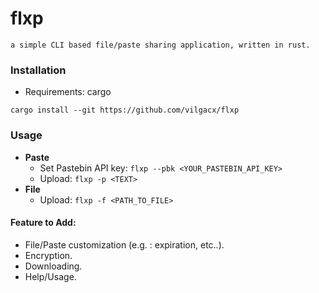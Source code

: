 # flxp
```
a simple CLI based file/paste sharing application, written in rust.
```

### Installation

- Requirements: cargo

```
cargo install --git https://github.com/vilgacx/flxp
```

### Usage
- **Paste**
  - Set Pastebin API key: ```flxp --pbk <YOUR_PASTEBIN_API_KEY>```
  - Upload: ```flxp -p <TEXT>```
- **File**
  - Upload: ```flxp -f <PATH_TO_FILE>```

#### Feature to Add:
- File/Paste customization (e.g. : expiration, etc..).
- Encryption.
- Downloading.
- Help/Usage.
